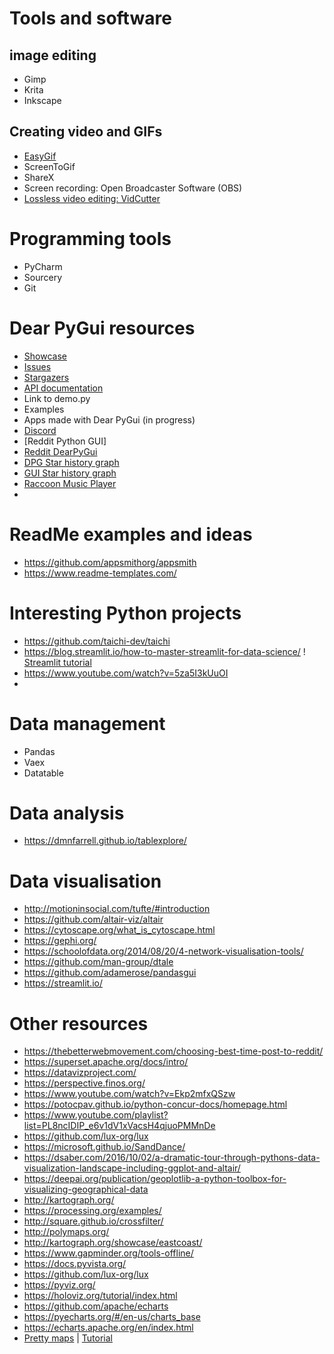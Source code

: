 # Tools and software

## image editing
- Gimp
- Krita
- Inkscape

##  Creating video and GIFs
- [EasyGif](https://ezgif.com/video-to-gif)
- ScreenToGif
- ShareX
- Screen recording: Open Broadcaster Software (OBS)
- [Lossless video editing: VidCutter](https://github.com/ozmartian/vidcutter)

# Programming tools
- PyCharm
- Sourcery
- Git

# Dear PyGui resources

- [Showcase](https://github.com/hoffstadt/DearPyGui/wiki/Dear-PyGui-Showcase)
- [Issues](https://github.com/hoffstadt/DearPyGui/issues)
- [Stargazers](https://github.com/hoffstadt/DearPyGui/stargazers)
- [API documentation](https://dearpygui.readthedocs.io/en/latest/index.html)
- Link to demo.py
- Examples
- Apps made with Dear PyGui (in progress)
- [Discord](https://discord.gg/tyE7Gu4)
- [Reddit Python GUI]
- [Reddit DearPyGui](https://www.reddit.com/r/DearPyGui/)
- [DPG Star history graph](https://star-history.com/#hoffstadt/DearPyGui&Date)
- [GUI Star history graph](https://star-history.com/#hoffstadt/DearPyGui&pysimplegui/pysimplegui&kivy/kivy&Date)
- [Raccoon Music Player](https://github.com/bandit-masked/raccoon)
-  
# ReadMe examples and ideas
- https://github.com/appsmithorg/appsmith
- https://www.readme-templates.com/


# Interesting Python projects
- https://github.com/taichi-dev/taichi
- https://blog.streamlit.io/how-to-master-streamlit-for-data-science/ ! [Streamlit tutorial](https://www.youtube.com/watch?v=TzF-OUA1Tlo)
- https://www.youtube.com/watch?v=5za5I3kUuOI
- 

# Data management
- Pandas
- Vaex
- Datatable

# Data analysis
- https://dmnfarrell.github.io/tablexplore/

# Data visualisation
- http://motioninsocial.com/tufte/#introduction
- https://github.com/altair-viz/altair
- https://cytoscape.org/what_is_cytoscape.html
- https://gephi.org/
- https://schoolofdata.org/2014/08/20/4-network-visualisation-tools/
- https://github.com/man-group/dtale
- https://github.com/adamerose/pandasgui
- https://streamlit.io/


# Other resources
- https://thebetterwebmovement.com/choosing-best-time-post-to-reddit/
- https://superset.apache.org/docs/intro/
- https://datavizproject.com/
- https://perspective.finos.org/
- https://www.youtube.com/watch?v=Ekp2mfxQSzw
- https://potocpav.github.io/python-concur-docs/homepage.html
- https://www.youtube.com/playlist?list=PL8ncIDIP_e6v1dV1xVacsH4qjuoPMMnDe
- https://github.com/lux-org/lux
- https://microsoft.github.io/SandDance/
- https://dsaber.com/2016/10/02/a-dramatic-tour-through-pythons-data-visualization-landscape-including-ggplot-and-altair/
- https://deepai.org/publication/geoplotlib-a-python-toolbox-for-visualizing-geographical-data
- http://kartograph.org/
- https://processing.org/examples/
- http://square.github.io/crossfilter/
- http://polymaps.org/
- http://kartograph.org/showcase/eastcoast/
- https://www.gapminder.org/tools-offline/
- https://docs.pyvista.org/
- https://github.com/lux-org/lux
- https://pyviz.org/
- https://holoviz.org/tutorial/index.html
- https://github.com/apache/echarts
- https://pyecharts.org/#/en-us/charts_base
- https://echarts.apache.org/en/index.html
- [Pretty maps](https://github.com/marceloprates/prettymaps) | [Tutorial](https://www.youtube.com/watch?v=5za5I3kUuOI)
